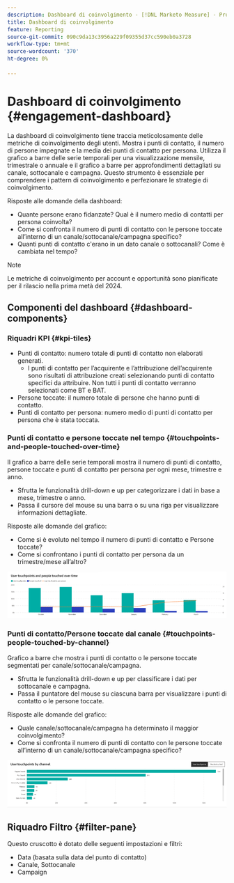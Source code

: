 ```yaml
---
description: Dashboard di coinvolgimento - [!DNL Marketo Measure] - Prodotto
title: Dashboard di coinvolgimento
feature: Reporting
source-git-commit: 090c9da13c3956a229f09355d37cc590eb0a3728
workflow-type: tm+mt
source-wordcount: '370'
ht-degree: 0%

---
```


# Dashboard di coinvolgimento {#engagement-dashboard}

La dashboard di coinvolgimento tiene traccia meticolosamente delle metriche di coinvolgimento degli utenti. Mostra i punti di contatto, il numero di persone impegnate e la media dei punti di contatto per persona. Utilizza il grafico a barre delle serie temporali per una visualizzazione mensile, trimestrale o annuale e il grafico a barre per approfondimenti dettagliati su canale, sottocanale e campagna. Questo strumento è essenziale per comprendere i pattern di coinvolgimento e perfezionare le strategie di coinvolgimento.

Risposte alle domande della dashboard:

* Quante persone erano fidanzate? Qual è il numero medio di contatti per persona coinvolta?
* Come si confronta il numero di punti di contatto con le persone toccate all’interno di un canale/sottocanale/campagna specifico?
* Quanti punti di contatto c&#39;erano in un dato canale o sottocanali? Come è cambiata nel tempo?

>[!NOTE]
>
>Le metriche di coinvolgimento per account e opportunità sono pianificate per il rilascio nella prima metà del 2024.

## Componenti del dashboard {#dashboard-components}

### Riquadri KPI {#kpi-tiles}

* Punti di contatto: numero totale di punti di contatto non elaborati generati.
   * I punti di contatto per l’acquirente e l’attribuzione dell’acquirente sono risultati di attribuzione creati selezionando punti di contatto specifici da attribuire. Non tutti i punti di contatto verranno selezionati come BT e BAT.
* Persone toccate: il numero totale di persone che hanno punti di contatto.
* Punti di contatto per persona: numero medio di punti di contatto per persona che è stata toccata.

### Punti di contatto e persone toccate nel tempo {#touchpoints-and-people-touched-over-time}

Il grafico a barre delle serie temporali mostra il numero di punti di contatto, persone toccate e punti di contatto per persona per ogni mese, trimestre e anno.

* Sfrutta le funzionalità drill-down e up per categorizzare i dati in base a mese, trimestre o anno.
* Passa il cursore del mouse su una barra o su una riga per visualizzare informazioni dettagliate.

Risposte alle domande del grafico:

* Come si è evoluto nel tempo il numero di punti di contatto e Persone toccate?
* Come si confrontano i punti di contatto per persona da un trimestre/mese all’altro?

![](assets/engagement-dashboard-1.png)

### Punti di contatto/Persone toccate dal canale {#touchpoints-people-touched-by-channel}

Grafico a barre che mostra i punti di contatto o le persone toccate segmentati per canale/sottocanale/campagna.

* Sfrutta le funzionalità drill-down e up per classificare i dati per sottocanale e campagna.
* Passa il puntatore del mouse su ciascuna barra per visualizzare i punti di contatto o le persone toccate.

Risposte alle domande del grafico:

* Quale canale/sottocanale/campagna ha determinato il maggior coinvolgimento?
* Come si confronta il numero di punti di contatto con le persone toccate all’interno di un canale/sottocanale/campagna specifico?

![](assets/engagement-dashboard-2.png)

## Riquadro Filtro {#filter-pane}

Questo cruscotto è dotato delle seguenti impostazioni e filtri:

* Data (basata sulla data del punto di contatto)
* Canale, Sottocanale
* Campaign
